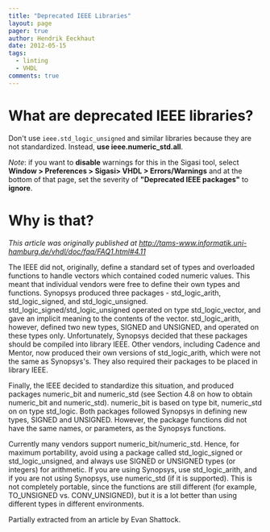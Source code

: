 ```yaml
---
title: "Deprecated IEEE Libraries"
layout: page 
pager: true
author: Hendrik Eeckhaut
date: 2012-05-15
tags: 
  - linting
  - VHDL
comments: true
---
```

# What are deprecated IEEE libraries?

Don't use `ieee.std_logic_unsigned` and similar libraries because they are not standardized. 
Instead, **use ieee.numeric_std.all**.

_Note_: if you want to **disable** warnings for this in the Sigasi tool, select **Window > Preferences > Sigasi> VHDL > Errors/Warnings** and at the bottom of that page, set the severity of **"Deprecated IEEE packages"** to **ignore**.

# Why is that?

_This article was originally published at <http://tams-www.informatik.uni-hamburg.de/vhdl/doc/faq/FAQ1.html#4.11>_

The IEEE did not, originally, define a standard set of types and overloaded functions to handle vectors which contained coded numeric values. This meant that individual vendors were free to define their own types and functions.
Synopsys produced three packages - std_logic_arith, std_logic_signed, and std_logic_unsigned. std_logic_signed/std_logic_unsigned operated on type std_logic_vector, and gave an implicit meaning to the contents of the vector. std_logic_arith, however, defined two new types, SIGNED and UNSIGNED, and operated on these types only. Unfortunately, Synopsys decided that these packages should be compiled into library IEEE. Other vendors, including Cadence and Mentor, now produced their own versions of std_logic_arith, which were not the same as Synopsys's. They also required their packages to be placed in library IEEE.

Finally, the IEEE decided to standardize this situation, and produced packages numeric_bit and numeric_std (see Section 4.8 on how to obtain numeric_bit and numeric_std). numeric_bit is based on type bit, numeric_std on on type std_logic. Both packages followed Synopsys in defining new types, SIGNED and UNSIGNED. However, the package functions did not have the same names, or parameters, as the Synopsys functions.

Currently many vendors support numeric_bit/numeric_std. Hence, for maximum portability, avoid using a package called std_logic_signed or std_logic_unsigned, and always use SIGNED or UNSIGNED types (or integers) for arithmetic. If you are using Synopsys, use std_logic_arith, and if you are not using Synopsys, use numeric_std (if it is supported). This is not completely portable, since the functions are still different (for example, TO_UNSIGNED vs. CONV_UNSIGNED), but it is a lot better than using different types in different environments.

Partially extracted from an article by Evan Shattock.